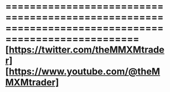 ====================================================================================================
[https://twitter.com/theMMXMtrader]  
[https://www.youtube.com/@theMMXMtrader]  
====================================================================================================


